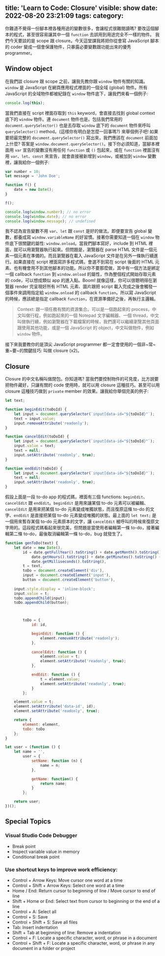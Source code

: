 title: 'Learn to Code: Closure'
visible: show
date: 2022-08-20 23:21:09
tags:
category:
---

你難道不覺得一份腳本裡各種用途的變數很多，會讓程式很難閱讀嗎? 要改這個腳本的程式，甚至很容易讓其中一個 `function` 去誤用到用途完全不一樣的物件。
我們今天要談的是 scope 跟 closure。今天這堂課我將把你從會寫 JavaScript 腳本的 coder 變成一個會保護物件，只暴露必要變數跟功能出來的優秀 programmer。

<!--more-->

## Window object
在我們談 closure 跟 scope 之前，讓我先教你跟 `window` 物件有關的知識。`window` 是 JavaScript 在網頁應用程式裡面的一個全域 (global) 物件。所有 JavaScript 的全域物件都被紀錄在 `window` 物件底下，讓我們來看一個例子:

```javascript
console.log(this);
```

當我們直接在 script 裡面存取到 `this` keyword，會直接去找到 global context 底下的 `window` 物件。連 `document` 物件也是。包括我們常用的 `document.querySelector()` 也是去存取 `window` 底下的 `document` 物件來呼叫 `querySelector()` method。(這樣你有明白是怎麼一回事嗎?) 來舉個例子吧! 如果要把最完整的 `document.querySelector()` 寫出來，我們應該在 `document` 前面加上什麼? 答案是 `window.document.querySelector()`。接下你必須知道，當腳本裡面用
 `var` 宣告的變數沒有用任何 `function` 或 `()` 包起來，或在 `function` 裡面沒有用 `var`、`let`、`const` 來宣告，就會直接被新增到 `window`，或被加到 `window` 變數裡，讓我給你一個例子:

```javascript
var number = 10;
let message = 'John Doe';

function f() {
    date = new Date();
}

f();

console.log(window.number); // no error
console.log(window.date); // no error
console.log(window.message); // undefined
```

我不認為宣告變數不用 `var`、`let` 跟 `const` 是好的做法。即便要宣告 global 變數，都養成寫 `window.variableName` 的好習慣。接著你需要知道一個在 `window` 物件底下很關鍵的屬性: `window.onload`。當我們腳本寫好，include 到 HTML 裡面，就可以用瀏覽器執行起來。但問題是，瀏覽器在 parse HTML 文件是一個元素一個元素在準備的。而且瀏覽器在載入 JavaScript 文件是在另外一條執行續進行。如果直接在 script 裡面寫許多程式碼，會選不到寫在 script 後面的 HTML 元素、也有機會用不到其他腳本的功能。所以你不要那麼做，其中有一個方法是綁定一個 callback `function` 到 `window.onload` 的屬性，作為整個程式開始存取元素的 code，可以想成類似 app 的進入點。Boom! 就像這樣，你可以很聰明得在瀏覽器 render 完呈現好所有 HTML 元素、圖片跟把 script 載入完成之後會觸發一個事件來調用指定給 `window.onload` 的 callback `function`。所以寫 JavaScript 的時候，應該總是指定 callback `function`，在資源準備好之後，再執行主邏輯。

> Context: 跟一項任務有關的資源集合。可以是一個跑起來的 process，中文叫做行程，例如跑起來的一個 Notepad 文字編輯器、一個 thread，中文叫做執行續，例如瀏覽器在下載檔案的時候，我們還可以繼續瀏覽其他頁面跟使用其他功能，或是一個 JavaScript 的 object，中文叫做物件，例如 `window` 物件。

接下來我要教你的是頂尖 JavaScript programmer 都一定會使用的一個非~常~重~要~的關鍵技巧: 叫做 closure (x2)。

## Closure
Closure 的中文名稱叫做閉包。你知道嗎? 當我們要控制物件的可見度，比方說要把物件藏好，只讓有關的 code 使用時，就可以用 closure 這種技巧。甚至可以用 closure 這種技巧做到 `private` member 的效果。讓我給你舉個完美的例子:

```javascript
let text;

function beginEdit(toDoId) {
    let input = document.querySelector(`input[data-id="${toDoId}"`);
    text = input.value;
    input.removeAttribute('readonly');
}

function cancelEdit(toDoId) {
    let input = document.querySelector(`input[data-id="${toDoId}"`);
    input.value = text;
    text = null;
    input.setAttribute('readonly', true);
}

function endEdit(toDoId) {
    let input = document.querySelector(`input[data-id="${toDoId}"`);
    text = null;
    input.setAttribute('readonly', true);
}
```

假設上面是一段 to-do app 的程式碼，裡面有三個 functions: `beginEdit`、`cancelEdit` 跟 `endEdit`。`beginEdit` 是用來讓某個 to-do 元素可以被編輯、`cancelEdit` 是用來把某個 to-do 元素變成唯獨狀態，而且復原這條 to-do 的文字、`endEdit` 是直接把某個 to-do 元素變成唯獨的狀態。最上面的 `let text;` 是一個用來暫存某個 to-do 元素原本的文字，讓 `cancelEdit` 被呼叫的時候來復原文字用的。這段程式碼看起來很完美，但問題是當使用者編輯第一條 to-do，接著編輯第二條 to-do，最後取消編輯第一條 to-do，bug 就發生了。

```javascript
function genToDo(text) {
    let date = new Date(),
        id = date.getFullYear().toString() + date.getMonth().toString() + date.getDate().toString() +
            date.getHours().toString() + date.getMinutes().toString() + date.getSeconds().toString() +
            date.getMilliseconds().toString(),
        t = text,
        toDo = document.createElement('div'),
        input = document.createElement('input'),
        button = document.createElement('button'),
    
    input.style.display = 'inline-block';
    input.value = t;
    toDo.appendChild(input);
    toDo.appendChild(button);



        toDo = {
            id: id,

            beginEdit: function () {
                element.removeAttribute('readonly');
            },
            
            cancelEdit: function () {
                element.value = t;
                element.setAttribute('readonly', true);
            },

            endEdit: function () {
                t = element.value;
                element.setAttribute('readonly', true);
            }
        };

    element.value = t;
    element.setAttrribute('data-id', id);
    element.setAttribute('readonly', true);

    return {
        element: element,
        toDo: toDo
    };
}
```

```javascript
let user = (function () {
    let name = '',
        user = {
            setName: function (n) {
                name = n;
            },

            getName: function() {
                return name;
            }
        };

    return user;
})();
```

## Special Topics
### Visual Studio Code Debugger
- Break point
- Inspect variable value in memory
- Conditional break point

### Use shortcut keys to improve work efficiency:
- Control + Arrow Keys: Move cursor one word at a time
- Control + Shift + Arrow Keys: Select one word at a time
- Home / End: Return cursor to beginning of line / Move cursor to end of line
- Shift + Home or End: Select text from cursor to beginning or the end of a line
- Control + A: Select all
- Control + S: Save
- Control + Shift + S: Save all files
- Tab: Insert indentation
- Shift + Tab at beginning of line: Remove a indentation
- Control + F: Locate a specific character, word, or phrase in a document
- Control + Shift + F: Locate a specific character, word, or phrase in any document in a folder or project

